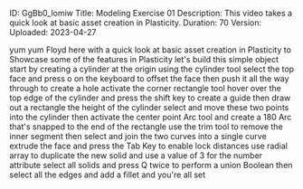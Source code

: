 ID: GgBb0_lomiw
Title: Modeling Exercise 01
Description: This video takes a quick look at basic asset creation in Plasticity.
Duration: 70
Version: 
Uploaded: 2023-04-27

yum yum Floyd here with a quick look at
basic asset creation in Plasticity to
Showcase some of the features in
Plasticity let's build this simple
object start by creating a cylinder at
the origin using the cylinder tool
select the top face and press o on the
keyboard to offset the face then push it
all the way through to create a hole
activate the corner rectangle tool hover
over the top edge of the cylinder and
press the shift key to create a guide
then draw out a rectangle the height of
the cylinder select and move these two
points into the cylinder
then activate the center point Arc tool
and create a 180 Arc that's snapped to
the end of the rectangle use the trim
tool to remove the inner segment
then select and join the two curves into
a single curve extrude the face and
press the Tab Key to enable lock
distances
use radial array to duplicate the new
solid and use a value of 3 for the
number attribute
select all solids and press Q twice to
perform a union Boolean
then select all the edges and add a
fillet and you're all set

